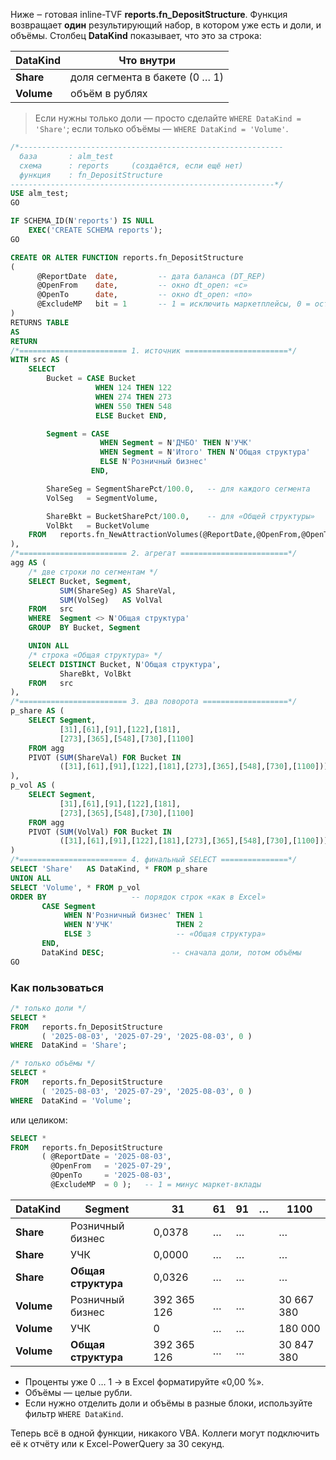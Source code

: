 Ниже ‒ готовая inline-TVF **reports.fn\_DepositStructure**.
Функция возвращает **один** результирующий набор, в котором уже есть и доли, и объёмы.
Столбец **DataKind** показывает, что это за строка:

| DataKind   | Что внутри                     |
| ---------- | ------------------------------ |
| **Share**  | доля сегмента в бакете (0 … 1) |
| **Volume** | объём в рублях                 |

> Если нужны только доли — просто сделайте `WHERE DataKind = 'Share'`;
> если только объёмы — `WHERE DataKind = 'Volume'`.

```sql
/*-----------------------------------------------------------
  база       : alm_test
  схема      : reports     (создаётся, если ещё нет)
  функция    : fn_DepositStructure
-----------------------------------------------------------*/
USE alm_test;
GO

IF SCHEMA_ID(N'reports') IS NULL
    EXEC('CREATE SCHEMA reports');
GO

CREATE OR ALTER FUNCTION reports.fn_DepositStructure
(
      @ReportDate  date,         -- дата баланса (DT_REP)
      @OpenFrom    date,         -- окно dt_open: «с»
      @OpenTo      date,         -- окно dt_open: «по»
      @ExcludeMP   bit = 1       -- 1 = исключить маркетплейсы, 0 = оставить
)
RETURNS TABLE
AS
RETURN
/*======================== 1. источник =======================*/
WITH src AS (
    SELECT
        Bucket = CASE Bucket
                   WHEN 124 THEN 122
                   WHEN 274 THEN 273
                   WHEN 550 THEN 548
                   ELSE Bucket END,

        Segment = CASE
                    WHEN Segment = N'ДЧБО' THEN N'УЧК'
                    WHEN Segment = N'Итого' THEN N'Общая структура'
                    ELSE N'Розничный бизнес'
                  END,

        ShareSeg = SegmentSharePct/100.0,   -- для каждого сегмента
        VolSeg   = SegmentVolume,

        ShareBkt = BucketSharePct/100.0,    -- для «Общей структуры»
        VolBkt   = BucketVolume
    FROM   reports.fn_NewAttractionVolumes(@ReportDate,@OpenFrom,@OpenTo,@ExcludeMP)
),
/*======================== 2. агрегат ========================*/
agg AS (
    /* две строки по сегментам */
    SELECT Bucket, Segment,
           SUM(ShareSeg) AS ShareVal,
           SUM(VolSeg)   AS VolVal
    FROM   src
    WHERE  Segment <> N'Общая структура'
    GROUP  BY Bucket, Segment

    UNION ALL
    /* строка «Общая структура» */
    SELECT DISTINCT Bucket, N'Общая структура',
           ShareBkt, VolBkt
    FROM   src
),
/*======================== 3. два поворота ===================*/
p_share AS (
    SELECT Segment,
           [31],[61],[91],[122],[181],
           [273],[365],[548],[730],[1100]
    FROM agg
    PIVOT (SUM(ShareVal) FOR Bucket IN
           ([31],[61],[91],[122],[181],[273],[365],[548],[730],[1100])) p
),
p_vol AS (
    SELECT Segment,
           [31],[61],[91],[122],[181],
           [273],[365],[548],[730],[1100]
    FROM agg
    PIVOT (SUM(VolVal) FOR Bucket IN
           ([31],[61],[91],[122],[181],[273],[365],[548],[730],[1100])) p
)
/*======================== 4. финальный SELECT ===============*/
SELECT 'Share'   AS DataKind, * FROM p_share
UNION ALL
SELECT 'Volume', * FROM p_vol
ORDER BY                   -- порядок строк «как в Excel»
       CASE Segment
            WHEN N'Розничный бизнес' THEN 1
            WHEN N'УЧК'              THEN 2
            ELSE 3                   -- «Общая структура»
       END,
       DataKind DESC;               -- сначала доли, потом объёмы
GO
```

### Как пользоваться

```sql
/* только доли */
SELECT *
FROM   reports.fn_DepositStructure
       ( '2025-08-03', '2025-07-29', '2025-08-03', 0 )
WHERE  DataKind = 'Share';

/* только объёмы */
SELECT *
FROM   reports.fn_DepositStructure
       ( '2025-08-03', '2025-07-29', '2025-08-03', 0 )
WHERE  DataKind = 'Volume';
```

или целиком:

```sql
SELECT *
FROM   reports.fn_DepositStructure
       ( @ReportDate = '2025-08-03',
         @OpenFrom   = '2025-07-29',
         @OpenTo     = '2025-08-03',
         @ExcludeMP  = 0 );   -- 1 = минус маркет-вклады
```

| DataKind   | Segment             | 31          | 61 | 91 | … | 1100       |
| ---------- | ------------------- | ----------- | -- | -- | - | ---------- |
| **Share**  | Розничный бизнес    | 0,0378      | …  | …  |   | …          |
| **Share**  | УЧК                 | 0,0000      | …  | …  |   | …          |
| **Share**  | **Общая структура** | 0,0326      | …  | …  |   | …          |
| **Volume** | Розничный бизнес    | 392 365 126 | …  | …  |   | 30 667 380 |
| **Volume** | УЧК                 | 0           | …  | …  |   | 180 000    |
| **Volume** | **Общая структура** | 392 365 126 | …  | …  |   | 30 847 380 |

* Проценты уже 0 … 1 → в Excel форматируйте «0,00 %».
* Объёмы — целые рубли.
* Если нужно отделить доли и объёмы в разные блоки, используйте фильтр `WHERE DataKind`.

Теперь всё в одной функции, никакого VBA. Коллеги могут подключить её к отчёту или к Excel-PowerQuery за 30 секунд.
